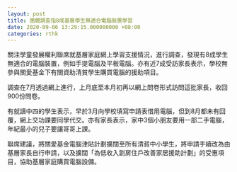 ```yaml
---
layout: post
title: 團體調查指8成基層學生無適合電腦裝置學習
date: 2020-09-06 13:29:15.000000000 +08:00
categories: rthk
---
```


關注學童發展權利聯席就基層家庭網上學習支援情況，進行調查，發現有8成學生無適合的電腦裝置，例如手提電腦及平板電腦。亦有近7成受訪家長表示，學校無參與關愛基金下有關資助清貧學生購買電腦的援助項目。

調查在7月透過網上進行，上月底至本月初再以網上問卷形式訪問這批家長，收回900份問卷。

有就讀中四的學生表示，早於3月向學校填寫申請表借用電腦，但到8月都未有回覆，網上交功課要同學代交。亦有家長表示，家中3個小朋友要用一部二手電腦，年紀最小的兒子要讓哥哥上課。

聯席建議，將關愛基金電腦津貼計劃擴闊至所有清貧中小學生，將申請手續改為由基層家長自行申請，以及擴闊「為低收入劏房住戶改善家居援助計劃」的受惠項目，協助基層家庭購買電腦設備。
